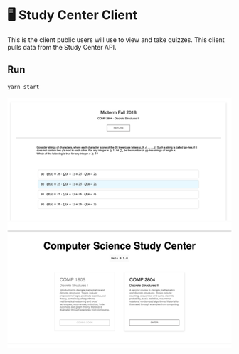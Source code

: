 # 🖥️ Study Center Client

This is the client public users will use to view and take quizzes. This client pulls data from the Study Center API.


## Run

```bash
yarn start
```

<img src="/screenshot1.png"></img>
<img src="/screenshot2.png"></img>
